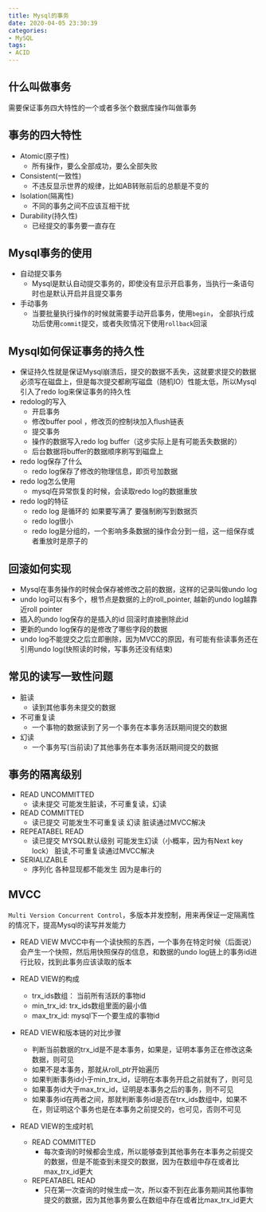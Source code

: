 ```yaml
---
title: Mysql的事务
date: 2020-04-05 23:30:39
categories:
- MySQL
tags:
- ACID
---
```


## 什么叫做事务
需要保证事务四大特性的一个或者多张个数据库操作叫做事务

## 事务的四大特性
- Atomic(原子性)
  - 所有操作，要么全部成功，要么全部失败
- Consistent(一致性)
  - 不违反显示世界的规律，比如AB转账前后的总额是不变的
- Isolation(隔离性)
  - 不同的事务之间不应该互相干扰
- Durability(持久性)
  - 已经提交的事务要一直存在

## Mysql事务的使用
- 自动提交事务
  - Mysql是默认自动提交事务的，即使没有显示开启事务，当执行一条语句时也是默认开启并且提交事务
- 手动事务
  - 当要批量执行操作的时候就需要手动开启事务，使用`begin`， 全部执行成功后使用`commit`提交，或者失败情况下使用`rollback`回滚 

## Mysql如何保证事务的持久性
- 保证持久性就是保证Mysql崩溃后，提交的数据不丢失，这就要求提交的数据必须写在磁盘上，但是每次提交都刷写磁盘（随机IO）性能太低，所以Mysql引入了redo log来保证事务的持久性
- redolog的写入
  - 开启事务
  - 修改buffer pool ，修改页的控制块加入flush链表
  - 提交事务
  - 操作的数据写入redo log buffer（这步实际上是有可能丢失数据的）
  - 后台数据将buffer的数据顺序刷写到磁盘上
- redo log保存了什么
  - redo log保存了修改的物理信息，即页号加数据
- redo log怎么使用
  - mysql在异常恢复的时候，会读取redo log的数据重放
- redo log的特征
  - redo log 是循环的 如果要写满了 要强制刷写到数据页
  - redo log很小
  - redo log是分组的，一个影响多条数据的操作会分到一组，这一组保存或者重放时是原子的

## 回滚如何实现
- Mysql在事务操作的时候会保存被修改之前的数据，这样的记录叫做undo log
- undo log可以有多个，根节点是数据的上的roll_pointer, 越新的undo log越靠近roll pointer
- 插入的undo log保存的是插入的id 回滚时直接删除此id
- 更新的undo log保存的是修改了哪些字段的数据
- undo log不能提交之后立即删除，因为MVCC的原因，有可能有些读事务还在引用undo log(快照读的时候，写事务还没有结束)

## 常见的读写一致性问题
-  脏读
   - 读到其他事务未提交的数据
- 不可重复读
  - 一个事物的数据读到了另一个事务在本事务活跃期间提交的数据
- 幻读
  - 一个事务写(当前读)了其他事务在本事务活跃期间提交的数据

## 事务的隔离级别
- READ UNCOMMITTED
  - 读未提交 可能发生脏读，不可重复读，幻读
- READ COMMITTED
  - 读已提交 可能发生不可重复读     幻读 脏读通过MVCC解决
- REPEATABEL READ
  - 读已提交 MYSQL默认级别  可能发生幻读（小概率，因为有Next key lock）  脏读,不可重复读通过MVCC解决
- SERIALIZABLE
  - 序列化 各种显现都不能发生 因为是串行的

## MVCC
`Multi Version Concurrent Control`，多版本并发控制，用来再保证一定隔离性的情况下，提高Mysql的读写并发能力

- READ VIEW
MVCC中有一个读快照的东西，一个事务在特定时候（后面说）会产生一个快照，然后用快照保存的信息，和数据的undo log链上的事务id进行比较，找到此事务应该读取的版本

- READ VIEW的构成
  - trx_ids数组： 当前所有活跃的事物id
  - min_trx_id: trx_ids数组里面的最小值
  - max_trx_id: mysql下一个要生成的事物id

- READ VIEW和版本链的对比步骤
    - 判断当前数据的trx_id是不是本事务，如果是，证明本事务正在修改这条数据，则可见
    - 如果不是本事务，那就从roll_ptr开始遍历
    - 如果判断事务id小于min_trx_id，证明在本事务开启之前就有了，则可见
    - 如果事务id大于max_trx_id，证明是本事务之后的事务，则不可见
    - 如果事务id在两者之间，那就判断事务id是否在trx_ids数组中，如果不在，则证明这个事务也是在本事务之前提交的，也可见，否则不可见
- READ VIEW的生成时机
  - READ COMMITTED
    - 每次查询的时候都会生成，所以能够查到其他事务在本事务之前提交的数据，但是不能查到未提交的数据，因为在数组中存在或者比max_trx_id更大
  - REPEATABEL READ
    - 只在第一次查询的时候生成一次，所以查不到在此事务期间其他事物提交的数据，因为其他事务要么在数组中存在或者比max_trx_id更大